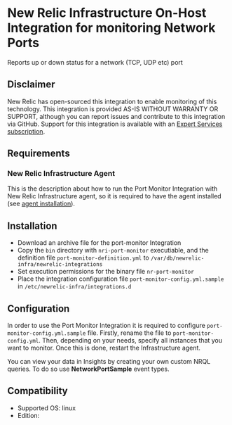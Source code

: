 # New Relic Infrastructure On-Host Integration for monitoring Network Ports

Reports up or down status for a network (TCP, UDP etc) port

## Disclaimer

New Relic has open-sourced this integration to enable monitoring of this technology. This integration is provided AS-IS WITHOUT WARRANTY OR SUPPORT, although you can report issues and contribute to this integration via GitHub. Support for this integration is available with an [Expert Services subscription](https://newrelic.com/expertservices).

## Requirements

### New Relic Infrastructure Agent

This is the description about how to run the Port Monitor Integration with New Relic Infrastructure agent, so it is required to have the agent installed (see [agent installation](https://docs.newrelic.com/docs/infrastructure/new-relic-infrastructure/installation/install-infrastructure-linux)).

## Installation

* Download an archive file for the port-monitor Integration
* Copy the `bin` directory with `nri-port-monitor` executiable, and the definition file `port-monitor-definition.yml` to `/var/db/newrelic-infra/newrelic-integrations`
* Set execution permissions for the binary file `nr-port-monitor`
* Place the integration configuration file `port-monitor-config.yml.sample` in `/etc/newrelic-infra/integrations.d`

## Configuration

In order to use the Port Monitor Integration it is required to configure `port-monitor-config.yml.sample` file. Firstly, rename the file to `port-monitor-config.yml`. Then, depending on your needs, specify all instances that you want to monitor. Once this is done, restart the Infrastructure agent.

You can view your data in Insights by creating your own custom NRQL queries. To
do so use **NetworkPortSample** event types.

## Compatibility

* Supported OS: linux
* Edition:
